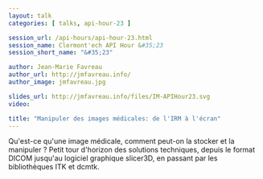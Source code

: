 ```yaml
---
layout: talk
categories: [ talks, api-hour-23 ]

session_url: /api-hours/api-hour-23.html
session_name: Clermont'ech API Hour &#35;23
session_short_name: "&#35;23"

author: Jean-Marie Favreau
author_url: http://jmfavreau.info/
author_image: jmfavreau.jpg

slides_url: http://jmfavreau.info/files/IM-APIHour23.svg
video:

title: "Manipuler des images médicales: de l'IRM à l'écran"
---
```


Qu'est-ce qu'une image médicale, comment peut-on la stocker et la manipuler ?
Petit tour d'horizon des solutions techniques, depuis le format DICOM jusqu'au logiciel graphique slicer3D, en passant par les bibliothèques ITK et dcmtk.
